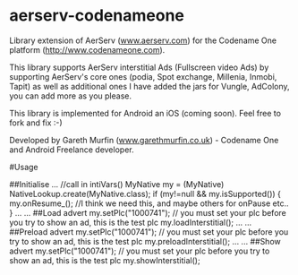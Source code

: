 # aerserv-codenameone

Library extension of AerServ (www.aerserv.com) for the Codename One platform (http://www.codenameone.com).

This library supports AerServ interstitial Ads (Fullscreen video Ads) by supporting AerServ's core ones (podia, Spot exchange, Millenia, Inmobi, Tapit) as well as additional ones I have added the jars for Vungle, AdColony, you can add more as you please.

This library is implemented for Android an iOS (coming soon). Feel free to fork and fix :-)

Developed by Gareth Murfin (www.garethmurfin.co.uk) - Codename One and Android Freelance developer.

#Usage

##Initialise 
...
//call in intiVars()
MyNative my = (MyNative) NativeLookup.create(MyNative.class);
if (my!=null && my.isSupported())
{           
    my.onResume_(); //I think we need this, and maybe others for onPause etc..
}
...
...
##Load advert
my.setPlc("1000741"); // you must set your plc before you try to show an ad, this is the test plc
my.loadInterstitial();
...
...
##Preload advert
my.setPlc("1000741"); // you must set your plc before you try to show an ad, this is the test plc
my.preloadInterstitial();
...
...
##Show advert
my.setPlc("1000741"); // you must set your plc before you try to show an ad, this is the test plc
my.showInterstitial();
